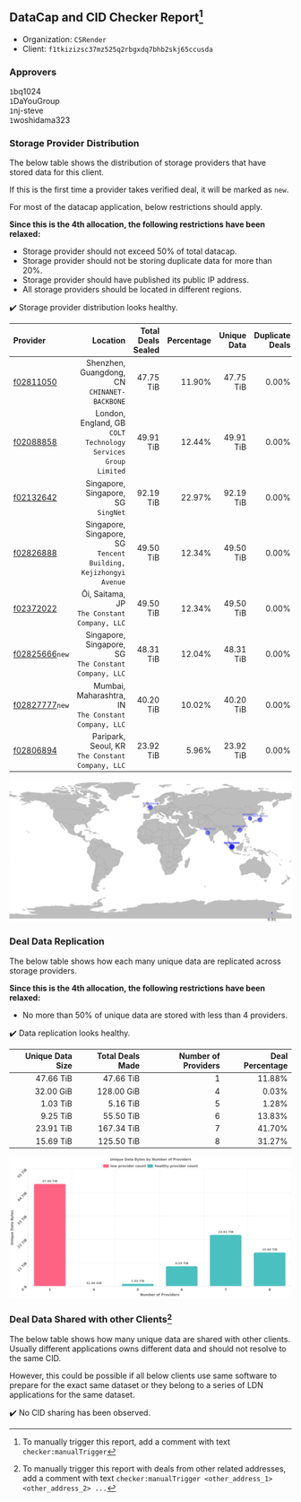 ## DataCap and CID Checker Report[^1]
 - Organization: `CSRender`
 - Client: `f1tkizizsc37mz525q2rbgxdq7bhb2skj65ccusda`
### Approvers
`1`bq1024<br/>`1`DaYouGroup<br/>`1`nj-steve<br/>`1`woshidama323


### Storage Provider Distribution
The below table shows the distribution of storage providers that have stored data for this client.

If this is the first time a provider takes verified deal, it will be marked as `new`.

For most of the datacap application, below restrictions should apply.

**Since this is the 4th allocation, the following restrictions have been relaxed:**
 - Storage provider should not exceed 50% of total datacap.
 - Storage provider should not be storing duplicate data for more than 20%.
 - Storage provider should have published its public IP address.
 - All storage providers should be located in different regions.

✔️ Storage provider distribution looks healthy.

| Provider                                                    |                                                            Location | Total Deals Sealed | Percentage | Unique Data | Duplicate Deals |
| :---------------------------------------------------------- | ------------------------------------------------------------------: | -----------------: | ---------: | ----------: | --------------: |
| [f02811050](https://filfox.info/en/address/f02811050)       |                     Shenzhen, Guangdong, CN<br/>`CHINANET-BACKBONE` |          47.75 TiB |     11.90% |   47.75 TiB |           0.00% |
| [f02088858](https://filfox.info/en/address/f02088858)       |    London, England, GB<br/>`COLT Technology Services Group Limited` |          49.91 TiB |     12.44% |   49.91 TiB |           0.00% |
| [f02132642](https://filfox.info/en/address/f02132642)       |                              Singapore, Singapore, SG<br/>`SingNet` |          92.19 TiB |     22.97% |   92.19 TiB |           0.00% |
| [f02826888](https://filfox.info/en/address/f02826888)       | Singapore, Singapore, SG<br/>`Tencent Building, Kejizhongyi Avenue` |          49.50 TiB |     12.34% |   49.50 TiB |           0.00% |
| [f02372022](https://filfox.info/en/address/f02372022)       |                     Ōi, Saitama, JP<br/>`The Constant Company, LLC` |          49.50 TiB |     12.34% |   49.50 TiB |           0.00% |
| [f02825666](https://filfox.info/en/address/f02825666)`new`  |            Singapore, Singapore, SG<br/>`The Constant Company, LLC` |          48.31 TiB |     12.04% |   48.31 TiB |           0.00% |
| [f02827777](https://filfox.info/en/address/f02827777)`new`  |             Mumbai, Maharashtra, IN<br/>`The Constant Company, LLC` |          40.20 TiB |     10.02% |   40.20 TiB |           0.00% |
| [f02806894](https://filfox.info/en/address/f02806894)       |                 Paripark, Seoul, KR<br/>`The Constant Company, LLC` |          23.92 TiB |      5.96% |   23.92 TiB |           0.00% |

<img src="https://raw.githubusercontent.com/data-preservation-programs/filplus-checker-assets/main/filecoin-project/filecoin-plus-large-datasets/issues/1825/1707191715578.png"/>

### Deal Data Replication
The below table shows how each many unique data are replicated across storage providers.


**Since this is the 4th allocation, the following restrictions have been relaxed:**
- No more than 50% of unique data are stored with less than 4 providers.

✔️ Data replication looks healthy.

| Unique Data Size | Total Deals Made | Number of Providers | Deal Percentage |
| ---------------: | ---------------: | ------------------: | --------------: |
|        47.66 TiB |        47.66 TiB |                   1 |          11.88% |
|        32.00 GiB |       128.00 GiB |                   4 |           0.03% |
|         1.03 TiB |         5.16 TiB |                   5 |           1.28% |
|         9.25 TiB |        55.50 TiB |                   6 |          13.83% |
|        23.91 TiB |       167.34 TiB |                   7 |          41.70% |
|        15.69 TiB |       125.50 TiB |                   8 |          31.27% |

<img src="https://raw.githubusercontent.com/data-preservation-programs/filplus-checker-assets/main/filecoin-project/filecoin-plus-large-datasets/issues/1825/1707191716252.png"/>

### Deal Data Shared with other Clients[^3]
The below table shows how many unique data are shared with other clients.
Usually different applications owns different data and should not resolve to the same CID.

However, this could be possible if all below clients use same software to prepare for the exact same dataset or they belong to a series of LDN applications for the same dataset.

✔️ No CID sharing has been observed.

[^1]: To manually trigger this report, add a comment with text `checker:manualTrigger`

[^2]: Deals from those addresses are combined into this report as they are specified with `checker:manualTrigger`

[^3]: To manually trigger this report with deals from other related addresses, add a comment with text `checker:manualTrigger <other_address_1> <other_address_2> ...`
